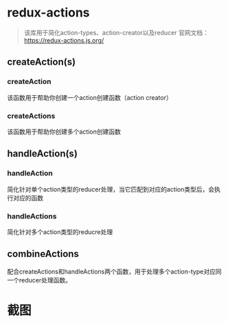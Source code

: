 # redux-actions

> 该库用于简化action-types、action-creator以及reducer
> 官网文档：https://redux-actions.js.org/

## createAction(s)

### createAction

该函数用于帮助你创建一个action创建函数（action creator）

### createActions

该函数用于帮助你创建多个action创建函数

## handleAction(s)

### handleAction

简化针对单个action类型的reducer处理，当它匹配到对应的action类型后，会执行对应的函数

### handleActions

简化针对多个action类型的reducre处理

## combineActions

配合createActions和handleActions两个函数，用于处理多个action-type对应同一个reducer处理函数。

# 截图